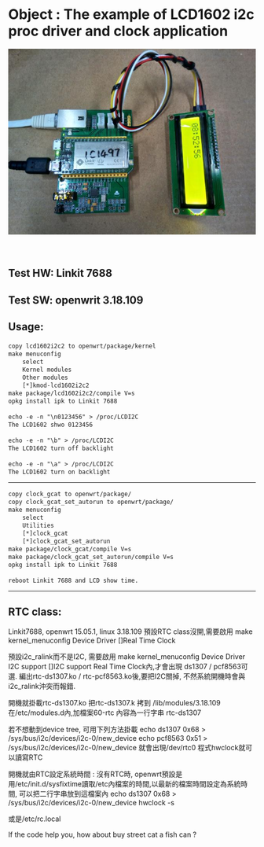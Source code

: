 # Object : The example of LCD1602 i2c proc driver and clock application

![pic](demo.jpg)<br><br><br>


## Test HW: Linkit 7688
## Test SW: openwrit 3.18.109

## Usage:
	copy lcd1602i2c2 to openwrt/package/kernel
	make menuconfig
		select
		Kernel modules
		Other modules
		[*]kmod-lcd1602i2c2
	make package/lcd1602i2c2/compile V=s
	opkg install ipk to Linkit 7688

	echo -e -n "\n0123456" > /proc/LCDI2C
	The LCD1602 shwo 0123456

	echo -e -n "\b" > /proc/LCDI2C
	The LCD1602 turn off backlight

	echo -e -n "\a" > /proc/LCDI2C
	The LCD1602 turn on backlight

---


	copy clock_gcat to openwrt/package/
	copy clock_gcat_set_autorun to openwrt/package/
	make menuconfig
		select
		Utilities
		[*]clock_gcat
		[*]clock_gcat_set_autorun
	make package/clock_gcat/compile V=s
	make package/clock_gcat_set_autorun/compile V=s
	opkg install ipk to Linkit 7688

	reboot Linkit 7688 and LCD show time.

---

## RTC class:
Linkit7688, openwrt 15.05.1, linux 3.18.109
預設RTC class沒開,需要啟用
make kernel_menuconfig
  Device Driver
    []Real Time Clock


預設i2c_ralink而不是I2C, 需要啟用
make kernel_menuconfig
  Device Driver
    I2C support
      []I2C support
Real Time Clock內,才會出現 ds1307 / pcf8563可選.
編出rtc-ds1307.ko / rtc-pcf8563.ko後,要把I2C關掉, 不然系統開機時會與i2c_ralink沖突而報錯.

開機就掛載rtc-ds1307.ko
把rtc-ds1307.k
拷到 /lib/modules/3.18.109
在/etc/modules.d內,加檔案60-rtc
內容為一行字串
rtc-ds1307

若不想動到device tree, 可用下列方法掛載
echo ds1307 0x68 > /sys/bus/i2c/devices/i2c-0/new_device
echo pcf8563 0x51 > /sys/bus/i2c/devices/i2c-0/new_device
就會出現/dev/rtc0
程式hwclock就可以讀寫RTC

開機就由RTC設定系統時間 :
沒有RTC時, openwrt預設是用/etc/init.d/sysfixtime讀取/etc內檔案的時間,以最新的檔案時間設定為系統時間,
可以把二行字串放到這檔案內
echo ds1307 0x68 > /sys/bus/i2c/devices/i2c-0/new_device
hwclock -s

或是/etc/rc.local




If the code help you, how about buy street cat a fish can ?
